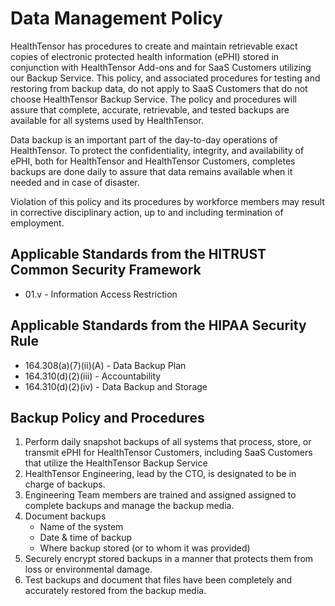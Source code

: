 # Data Management Policy

HealthTensor has procedures to create and maintain retrievable exact copies of electronic protected health information (ePHI) stored in conjunction with HealthTensor Add-ons and for SaaS Customers utilizing our Backup Service. This policy, and associated procedures for testing and restoring from backup data, do not apply to SaaS Customers that do not choose HealthTensor Backup Service. The policy and procedures will assure that complete, accurate, retrievable, and tested backups are available for all systems used by HealthTensor.
  
Data backup is an important part of the day-to-day operations of HealthTensor. To protect the confidentiality, integrity, and availability of ePHI, both for HealthTensor and HealthTensor Customers, completes backups are done daily to assure that data remains available when it needed and in case of disaster.

Violation of this policy and its procedures by workforce members may result in corrective disciplinary action, up to and including termination of employment.

## Applicable Standards from the HITRUST Common Security Framework

* 01.v - Information Access Restriction

## Applicable Standards from the HIPAA Security Rule

* 164.308(a)(7)(ii)(A) - Data Backup Plan
* 164.310(d)(2)(iii) - Accountability
* 164.310(d)(2)(iv) - Data Backup and Storage

## Backup Policy and Procedures

1. Perform daily snapshot backups of all systems that process, store, or transmit ePHI for HealthTensor Customers, including SaaS Customers that utilize the HealthTensor Backup Service
2. HealthTensor Engineering, lead by the CTO, is designated to be in charge of backups.
3. Engineering Team members are trained and assigned assigned to complete backups and manage the backup media.
4. Document backups 
	* Name of the system
	* Date & time of backup
	* Where backup stored (or to whom it was provided)
5. Securely encrypt stored backups in a manner that protects them from loss or environmental damage.
6. Test backups and document that files have been completely and accurately restored from the backup media.
